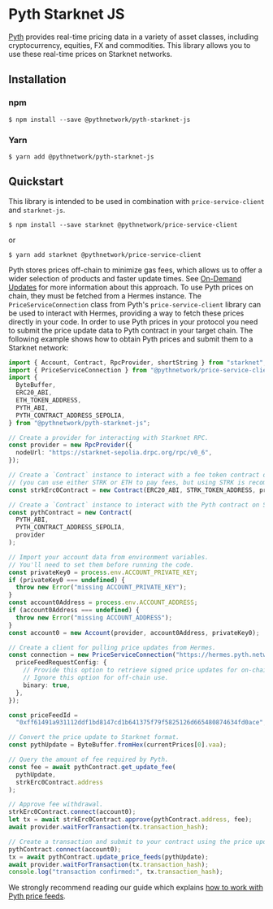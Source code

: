 # Pyth Starknet JS

[Pyth](https://pyth.network/) provides real-time pricing data in a variety of asset classes, including cryptocurrency, equities, FX and commodities. This library allows you to use these real-time prices on Starknet networks.

## Installation

### npm

```
$ npm install --save @pythnetwork/pyth-starknet-js
```

### Yarn

```
$ yarn add @pythnetwork/pyth-starknet-js
```

## Quickstart

This library is intended to be used in combination with `price-service-client` and `starknet-js`.

```
$ npm install --save starknet @pythnetwork/price-service-client
```

or

```
$ yarn add starknet @pythnetwork/price-service-client
```

Pyth stores prices off-chain to minimize gas fees, which allows us to offer a wider selection of products and faster update times.
See [On-Demand Updates](https://docs.pyth.network/documentation/pythnet-price-feeds/on-demand) for more information about this approach.
To use Pyth prices on chain,
they must be fetched from a Hermes instance. The `PriceServiceConnection` class from Pyth's `price-service-client` library can be used to interact with Hermes,
providing a way to fetch these prices directly in your code.
In order to use Pyth prices in your protocol you need to submit the price update data to Pyth contract in your target
chain. The following example shows how to obtain
Pyth prices and submit them to a Starknet network:

```typescript
import { Account, Contract, RpcProvider, shortString } from "starknet";
import { PriceServiceConnection } from "@pythnetwork/price-service-client";
import {
  ByteBuffer,
  ERC20_ABI,
  ETH_TOKEN_ADDRESS,
  PYTH_ABI,
  PYTH_CONTRACT_ADDRESS_SEPOLIA,
} from "@pythnetwork/pyth-starknet-js";

// Create a provider for interacting with Starknet RPC.
const provider = new RpcProvider({
  nodeUrl: "https://starknet-sepolia.drpc.org/rpc/v0_6",
});

// Create a `Contract` instance to interact with a fee token contract on Starknet
// (you can use either STRK or ETH to pay fees, but using STRK is recommended).
const strkErc0Contract = new Contract(ERC20_ABI, STRK_TOKEN_ADDRESS, provider);

// Create a `Contract` instance to interact with the Pyth contract on Starknet.
const pythContract = new Contract(
  PYTH_ABI,
  PYTH_CONTRACT_ADDRESS_SEPOLIA,
  provider
);

// Import your account data from environment variables.
// You'll need to set them before running the code.
const privateKey0 = process.env.ACCOUNT_PRIVATE_KEY;
if (privateKey0 === undefined) {
  throw new Error("missing ACCOUNT_PRIVATE_KEY");
}
const account0Address = process.env.ACCOUNT_ADDRESS;
if (account0Address === undefined) {
  throw new Error("missing ACCOUNT_ADDRESS");
}
const account0 = new Account(provider, account0Address, privateKey0);

// Create a client for pulling price updates from Hermes.
const connection = new PriceServiceConnection("https://hermes.pyth.network", {
  priceFeedRequestConfig: {
    // Provide this option to retrieve signed price updates for on-chain contracts.
    // Ignore this option for off-chain use.
    binary: true,
  },
});

const priceFeedId =
  "0xff61491a931112ddf1bd8147cd1b641375f79f5825126d665480874634fd0ace"; // ETH/USD

// Convert the price update to Starknet format.
const pythUpdate = ByteBuffer.fromHex(currentPrices[0].vaa);

// Query the amount of fee required by Pyth.
const fee = await pythContract.get_update_fee(
  pythUpdate,
  strkErc0Contract.address
);

// Approve fee withdrawal.
strkErc0Contract.connect(account0);
let tx = await strkErc0Contract.approve(pythContract.address, fee);
await provider.waitForTransaction(tx.transaction_hash);

// Create a transaction and submit to your contract using the price update data.
pythContract.connect(account0);
tx = await pythContract.update_price_feeds(pythUpdate);
await provider.waitForTransaction(tx.transaction_hash);
console.log("transaction confirmed:", tx.transaction_hash);
```

We strongly recommend reading our guide which explains [how to work with Pyth price feeds](https://docs.pyth.network/documentation/pythnet-price-feeds/best-practices).
